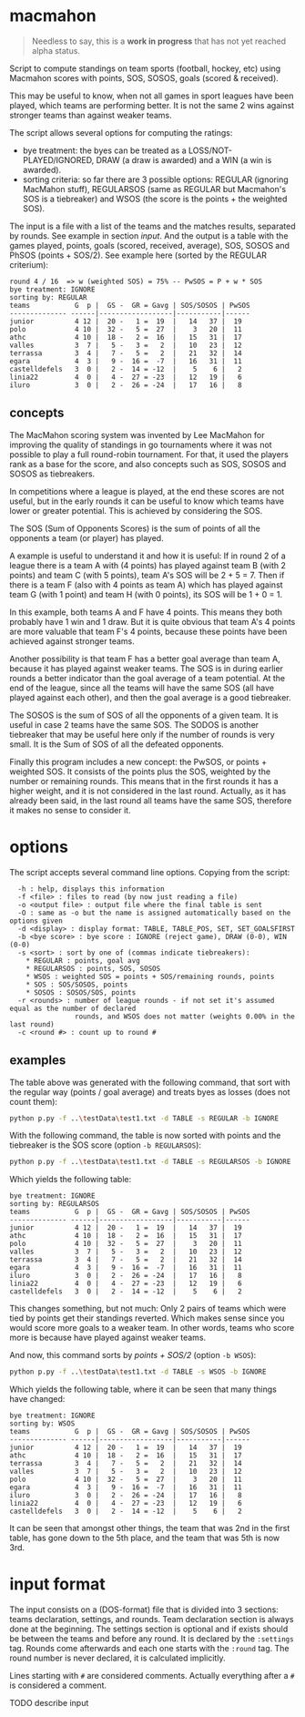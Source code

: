 # macmahon

> Needless to say, this is a **work in progress** that has not yet reached alpha status.

Script to compute standings on team sports (football, hockey, etc) using Macmahon scores with points, SOS, SOSOS, goals (scored &amp; received).

This may be useful to know, when not all games in sport leagues have been played, which teams are performing better. It is not the same 2 wins against stronger teams than against weaker teams.

The script allows several options for computing the ratings:

- bye treatment: the byes can be treated as a LOSS/NOT-PLAYED/IGNORED, DRAW (a draw is awarded) and a WIN (a win is awarded).
- sorting criteria: so far there are 3 possible options: REGULAR (ignoring MacMahon stuff), REGULARSOS (same as REGULAR but Macmahon's SOS is a tiebreaker) and WSOS (the score is the points + the weighted SOS).

The input is a file with a list of the teams and the matches results, separated by rounds. See example in section _input_. And the output is a table with the games played, points, goals (scored, received, average), SOS, SOSOS and PhSOS (points + SOS/2). See example here (sorted by the REGULAR criterium):

```
round 4 / 16  => w (weighted SOS) = 75% -- PwSOS = P + w * SOS
bye treatment: IGNORE
sorting by: REGULAR
teams           G  p |  GS -  GR = Gavg | SOS/SOSOS | PwSOS
-------------- ------|------------------|-----------|------
junior          4 12 |  20 -   1 =  19  |   14   37 |  19
polo            4 10 |  32 -   5 =  27  |    3   20 |  11
athc            4 10 |  18 -   2 =  16  |   15   31 |  17
valles          3  7 |   5 -   3 =   2  |   10   23 |  12
terrassa        3  4 |   7 -   5 =   2  |   21   32 |  14
egara           4  3 |   9 -  16 =  -7  |   16   31 |  11
castelldefels   3  0 |   2 -  14 = -12  |    5    6 |   2
linia22         4  0 |   4 -  27 = -23  |   12   19 |   6
iluro           3  0 |   2 -  26 = -24  |   17   16 |   8
```

## concepts

The MacMahon scoring system was invented by Lee MacMahon for improving the quality of standings in go tournaments where it was not possible to play a full round-robin tournament. For that, it used the players rank as a base for the score, and also concepts such as SOS, SOSOS and SOSOS as tiebreakers.

In competitions where a league is played, at the end these scores are not useful, but in the early rounds it can be useful to know which teams have lower or greater potential. This is achieved by considering the SOS.

The SOS (Sum of Opponents Scores) is the sum of points of all the opponents a team (or player) has played.

A example is useful to understand it and how it is useful: If in round 2 of a league there is a team A with (4 points) has played against team B (with 2 points) and team C (with 5 points), team A's SOS will be 2 + 5 = 7. Then if there is a team F (also with 4 points as team A) which has played against team G (with 1 point) and team H (with 0 points), its SOS will be 1 + 0 = 1.

In this example, both teams A and F have 4 points. This means they both probably have 1 win and 1 draw. But it is quite obvious that team A's 4 points are more valuable that team F's 4 points, because these points have been achieved against stronger teams.

Another possibility is that team F has a better goal average than team A, because it has played against weaker teams. The SOS is in during earlier rounds a better indicator than the goal average of a team potential. At the end of the league, since all the teams will have the same SOS (all have played against each other), and then the goal average is a good tiebreaker.

The SOSOS is the sum of SOS of all the opponents of a given team. It is useful in case 2 teams have the same SOS. The SODOS is another tiebreaker that may be useful here only if the number of rounds is very small. It is the Sum of SOS of all the defeated opponents.

Finally this program includes a new concept: the PwSOS, or points + weighted SOS. It consists of the points plus the SOS, weighted by the number or remaining rounds. This means that in the first rounds it has a higher weight, and it is not considered in the last round. Actually, as it has already been said, in the last round all teams have the same SOS, therefore it makes no sense to consider it.


# options

The script accepts several command line options. Copying from the script:

```
  -h : help, displays this information
  -f <file> : files to read (by now just reading a file)
  -o <output file> : output file where the final table is sent
  -O : same as -o but the name is assigned automatically based on the options given
  -d <display> : display format: TABLE, TABLE_POS, SET, SET_GOALSFIRST
  -b <bye score> : bye score : IGNORE (reject game), DRAW (0-0), WIN (0-0)
  -s <sort> : sort by one of (commas indicate tiebreakers):
    * REGULAR : points, goal avg
    * REGULARSOS : points, SOS, SOSOS
    * WSOS : weighted SOS = points + SOS/remaining rounds, points
    * SOS : SOS/SOSOS, points
    * SOSOS : SOSOS/SOS, points
  -r <rounds> : number of league rounds - if not set it's assumed equal as the number of declared
                rounds, and WSOS does not matter (weights 0.00% in the last round)
  -c <round #> : count up to round #
```


## examples

The table above was generated with the following command, that sort with the regular way (points / goal average) and treats byes as losses (does not count them):
```bash
python p.py -f ..\testData\test1.txt -d TABLE -s REGULAR -b IGNORE
```
With the following command, the table is now sorted with points and the tiebreaker is the SOS score (option `-b REGULARSOS`):
```bash
python p.py -f ..\testData\test1.txt -d TABLE -s REGULARSOS -b IGNORE
```
Which yields the following table:
```
bye treatment: IGNORE
sorting by: REGULARSOS
teams           G  p |  GS -  GR = Gavg | SOS/SOSOS | PwSOS
-------------- ------|------------------|-----------|------
junior          4 12 |  20 -   1 =  19  |   14   37 |  19
athc            4 10 |  18 -   2 =  16  |   15   31 |  17
polo            4 10 |  32 -   5 =  27  |    3   20 |  11
valles          3  7 |   5 -   3 =   2  |   10   23 |  12
terrassa        3  4 |   7 -   5 =   2  |   21   32 |  14
egara           4  3 |   9 -  16 =  -7  |   16   31 |  11
iluro           3  0 |   2 -  26 = -24  |   17   16 |   8
linia22         4  0 |   4 -  27 = -23  |   12   19 |   6
castelldefels   3  0 |   2 -  14 = -12  |    5    6 |   2
```
This changes something, but not much: Only 2 pairs of teams which were tied by points get their standings reverted. Which makes sense since you would score more goals to a weaker team. In other words, teams who score more is because have played against weaker teams.

And now, this command sorts by _points + SOS/2_ (option `-b WSOS`):

```bash
python p.py -f ..\testData\test1.txt -d TABLE -s WSOS -b IGNORE
```
Which yields the following table, where it can be seen that many things have changed:
```
bye treatment: IGNORE
sorting by: WSOS
teams           G  p |  GS -  GR = Gavg | SOS/SOSOS | PwSOS
-------------- ------|------------------|-----------|------
junior          4 12 |  20 -   1 =  19  |   14   37 |  19
athc            4 10 |  18 -   2 =  16  |   15   31 |  17
terrassa        3  4 |   7 -   5 =   2  |   21   32 |  14
valles          3  7 |   5 -   3 =   2  |   10   23 |  12
polo            4 10 |  32 -   5 =  27  |    3   20 |  11
egara           4  3 |   9 -  16 =  -7  |   16   31 |  11
iluro           3  0 |   2 -  26 = -24  |   17   16 |   8
linia22         4  0 |   4 -  27 = -23  |   12   19 |   6
castelldefels   3  0 |   2 -  14 = -12  |    5    6 |   2
```
It can be seen that amongst other things, the team that was 2nd in the first table, has gone down to the 5th place, and the team that was 5th is now 3rd.

# input format

The input consists on a (DOS-format) file that is divided into 3 sections: teams declaration, settings, and rounds. Team declaration section is always done at the beginning. The settings section is optional and if exists should be between the teams and before any round. It is declared by the `:settings` tag. Rounds come afterwards and each one starts with the `:round` tag. The round number is never declared, it is calculated implicitly.

Lines starting with `#` are considered comments. Actually everything after a `#` is considered a comment.

TODO describe input

